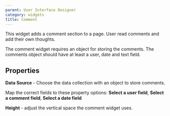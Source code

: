 ```yaml
---
parent: User Interface Designer
category: widgets
title: Comment
---
```


This widget adds a comment section to a page. User read comments and add their own thoughts.

The comment widget requires an object for storing the comments. The comments object should have at least a user, date and text field.

## Properties

**Data Source** - Choose the data collection with an object to store comments.

Map the correct fields to these property options:
**Select a user field**, **Select a comment field**, **Select a date field**

**Height** - adjust the vertical space the comment widget uses.
